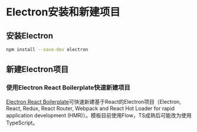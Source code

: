 # Electron安装和新建项目

## 安装Electron

```sh
npm install --save-dev electron
```

## 新建Electron项目

### 使用Electron React Boilerplate快速新建项目

[Electron React Boilerplate](https://github.com/electron-react-boilerplate/electron-react-boilerplate)可快速新建基于React的Electron项目（Electron, React, Redux, React Router, Webpack and React Hot Loader for rapid application development (HMR)）。模板目前使用Flow，TS成熟后可能改为使用TypeScript。
